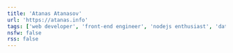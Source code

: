 ```yaml
---
title: 'Atanas Atanasov'
url: 'https://atanas.info'
tags: ['web developer', 'front-end engineer', 'nodejs enthusiast', 'dataviz junkie']
nsfw: false
rss: false
---
```

